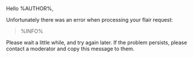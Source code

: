 Hello %AUTHOR%,

Unfortunately there was an error when processing your flair request:

>%INFO%

Please wait a little while, and try again later. If the problem persists, please contact a moderator and copy this message to them.
